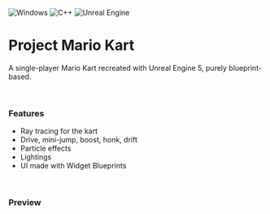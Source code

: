 ![Windows](https://img.shields.io/badge/Windows-0078D6?style=for-the-badge&logo=windows&logoColor=white) ![C++](https://img.shields.io/badge/c++-%2300599C.svg?style=for-the-badge&logo=c%2B%2B&logoColor=white)  ![Unreal Engine](https://img.shields.io/badge/unrealengine-%23313131.svg?style=for-the-badge&logo=unrealengine&logoColor=white)
# Project Mario Kart
A single-player Mario Kart recreated with Unreal Engine 5, purely blueprint-based.

<br />

### Features
* Ray tracing for the kart
* Drive, mini-jump, boost, honk, drift
* Particle effects
* Lightings
* UI made with Widget Blueprints

<br />

### Preview


